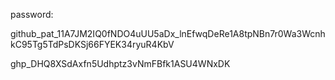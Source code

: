 password: 

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

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
